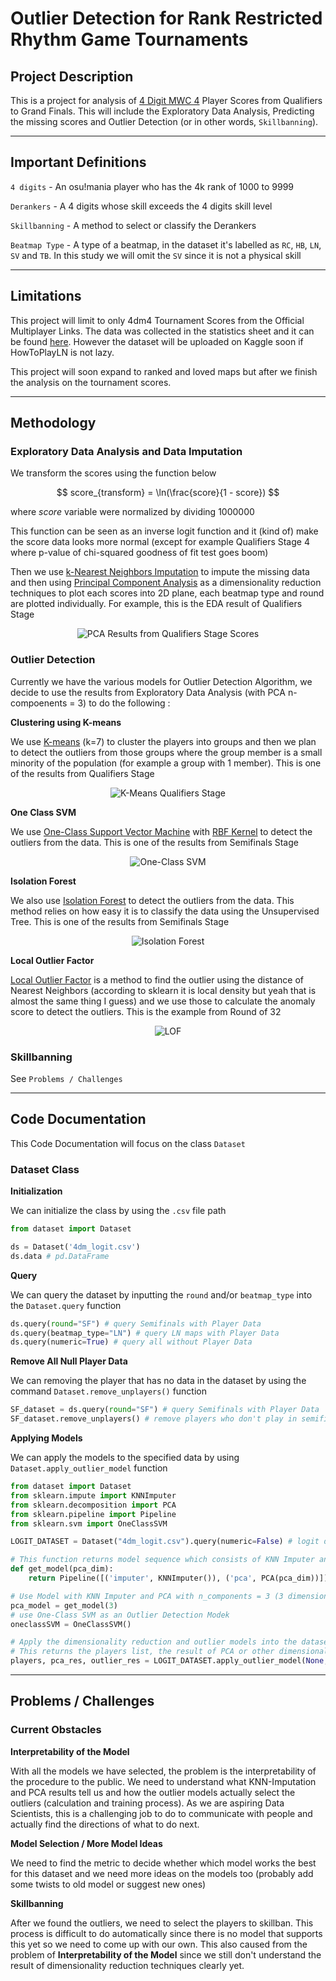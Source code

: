 # Outlier Detection for Rank Restricted Rhythm Game Tournaments

## Project Description

This is a project for analysis of [4 Digit MWC 4](https://osu.ppy.sh/wiki/en/Tournaments/4DM/4) Player Scores from Qualifiers to Grand Finals. This will include the Exploratory Data Analysis, Predicting the missing scores and Outlier Detection (or in other words, `Skillbanning`).

---

## Important Definitions

`4 digits` - An osu!mania player who has the 4k rank of 1000 to 9999

`Derankers` - A 4 digits whose skill exceeds the 4 digits skill level

`Skillbanning` - A method to select or classify the Derankers

`Beatmap Type` - A type of a beatmap, in the dataset it's labelled as `RC`, `HB`, `LN`, `SV` and `TB`. In this study we will omit the `SV` since it is not a physical skill

---

## Limitations

This project will limit to only 4dm4 Tournament Scores from the Official Multiplayer Links. The data was collected in the statistics sheet and it can be found [here](https://docs.google.com/spreadsheets/d/1ahkEH9dOcpeAWHYfpUOKo_0AjD_aIOYzmsa8fKfGBAs/edit?rm=minimal#gid=254546040). However the dataset will be uploaded on Kaggle soon if HowToPlayLN is not lazy.

This project will soon expand to ranked and loved maps but after we finish the analysis on the tournament scores.

---

## Methodology

### Exploratory Data Analysis and Data Imputation

We transform the scores using the function below

$$
score_{transform} = \ln(\frac{score}{1 - score})
$$

where $score$ variable were normalized by dividing 1000000

This function can be seen as an inverse logit function and it (kind of) make the score data looks more normal (except for example Qualifiers Stage 4 where p-value of chi-squared goodness of fit test goes boom)

Then we use [k-Nearest Neighbors Imputation](https://scikit-learn.org/stable/modules/generated/sklearn.impute.KNNImputer.html) to impute the missing data and then using [Principal Component Analysis](https://scikit-learn.org/stable/modules/generated/sklearn.decomposition.PCA.html) as a dimensionality reduction techniques to plot each scores into 2D plane, each beatmap type and round are plotted individually. For example, this is the EDA result of Qualifiers Stage
<div align="center">
<img src="https://cdn.discordapp.com/attachments/546525809440194560/973614398683881553/Q.png" alt="PCA Results from Qualifiers Stage Scores" />
</div>

### Outlier Detection

Currently we have the various models for Outlier Detection Algorithm, we decide to use the results from Exploratory Data Analysis (with PCA n-compoenents = 3) to do the following :

**Clustering using K-means**

We use [K-means](http://scikit-learn.org/stable/modules/generated/sklearn.cluster.KMeans.html) (k=7) to cluster the players into groups and then we plan to detect the outliers from those groups where the group member is a small minority of the population (for example a group with 1 member). This is one of the results from Qualifiers Stage

<div align="center">
<img src="https://cdn.discordapp.com/attachments/546525809440194560/973618310660911195/Q.png" alt="K-Means Qualifiers Stage" />
</div>

**One Class SVM**

We use [One-Class Support Vector Machine](https://scikit-learn.org/stable/modules/generated/sklearn.svm.OneClassSVM.html) with [RBF Kernel](https://towardsdatascience.com/svm-classifier-and-rbf-kernel-how-to-make-better-models-in-python-73bb4914af5b) to detect the outliers from the data. This is one of the results from Semifinals Stage

<div align="center">
<img src="https://cdn.discordapp.com/attachments/546525809440194560/973619336122097686/SF.png" alt="One-Class SVM" />
</div>

**Isolation Forest**

We also use [Isolation Forest](https://scikit-learn.org/stable/modules/generated/sklearn.ensemble.IsolationForest.html) to detect the outliers from the data. This method relies on how easy it is to classify the data using the Unsupervised Tree. This is one of the results from Semifinals Stage

<div align="center">
<img src="https://cdn.discordapp.com/attachments/546525809440194560/973621954013716581/SF.png" alt="Isolation Forest" />
</div>

**Local Outlier Factor**

[Local Outlier Factor](https://scikit-learn.org/stable/modules/generated/sklearn.neighbors.LocalOutlierFactor.html) is a method to find the outlier using the distance of Nearest Neighbors (according to sklearn it is local density but yeah that is almost the same thing I guess) and we use those to calculate the anomaly score to detect the outliers. This is the example from Round of 32

<div align="center">
<img src="https://cdn.discordapp.com/attachments/546525809440194560/973623292344795196/RO32.png" alt="LOF" />
</div>

### Skillbanning

See `Problems / Challenges`

---

## Code Documentation

This Code Documentation will focus on the class `Dataset`

### Dataset Class

**Initialization**

We can initialize the class by using the `.csv` file path

```python {all|2|1-6|9|all}
from dataset import Dataset

ds = Dataset('4dm_logit.csv')
ds.data # pd.DataFrame
```

**Query**

We can query the dataset by inputting the `round` and/or `beatmap_type` into the `Dataset.query` function

```python {all|2|1-6|9|all}
ds.query(round="SF") # query Semifinals with Player Data
ds.query(beatmap_type="LN") # query LN maps with Player Data
ds.query(numeric=True) # query all without Player Data
```

**Remove All Null Player Data**

We can removing the player that has no data in the dataset by using the command `Dataset.remove_unplayers()` function

```python {all|2|1-6|9|all}
SF_dataset = ds.query(round="SF") # query Semifinals with Player Data
SF_dataset.remove_unplayers() # remove players who don't play in semifinals out
```

**Applying Models**

We can apply the models to the specified data by using `Dataset.apply_outlier_model` function

```python {all|2|1-6|9|all}
from dataset import Dataset
from sklearn.impute import KNNImputer
from sklearn.decomposition import PCA
from sklearn.pipeline import Pipeline
from sklearn.svm import OneClassSVM

LOGIT_DATASET = Dataset("4dm_logit.csv").query(numeric=False) # logit dataset with player data

# This function returns model sequence which consists of KNN Imputer and PCA with the inputted pca_dim
def get_model(pca_dim):
    return Pipeline([('imputer', KNNImputer()), ('pca', PCA(pca_dim))])

# Use Model with KNN Imputer and PCA with n_components = 3 (3 dimensional)
pca_model = get_model(3)
# use One-Class SVM as an Outlier Detection Modek
oneclassSVM = OneClassSVM()

# Apply the dimensionality reduction and outlier models into the dataset
# This returns the players list, the result of PCA or other dimensionality reduction model and the classification result of unsupervised models
players, pca_res, outlier_res = LOGIT_DATASET.apply_outlier_model(None, "SF", pca_model, oneclassSVM)
```

---

## Problems / Challenges

### Current Obstacles

**Interpretability of the Model**

With all the models we have selected, the problem is the interpretability of the procedure to the public. We need to understand what KNN-Imputation and PCA results tell us and how the outlier models actually select the outliers (calculation and training process). As we are aspiring Data Scientists, this is a challenging job to do to communicate with people and actually find the directions of what to do next.

**Model Selection / More Model Ideas**

We need to find the metric to decide whether which model works the best for this dataset and we need more ideas on the models too (probably add some twists to old model or suggest new ones)

**Skillbanning**

After we found the outliers, we need to select the players to skillban. This process is difficult to do automatically since there is no model that supports this yet so we need to come up with our own. This also caused from the problem of **Interpretability of the Model** since we still don't understand the result of dimensionality reduction techniques clearly yet.